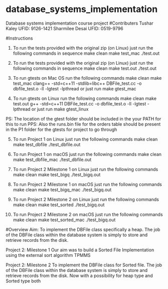 # database_systems_implementation
 Database systems implementation course project
#Contributers
Tushar Kaley UFID: 9126-1421
Sharmilee Desai UFID: 0519-9796

#Instructions
1. To run the tests provided with the original zip (on Linux) just run the following commands in sequence 
make clean
make test_mac
./test.out


2. To run the tests provided with the original zip (on Linux) just run the following commands in sequence 
make clean
make test.out
./test.out

3. To run gtests on Mac OS run the following commands
make clean
make test_mac
clang++ -std=c++11 -stdlib=libc++ DBFile_test.cc -o  dbfile_test.o -ll -lgtest -lpthread
or 
just run make gtest_mac

4. To run gtests on Linux run the following commands
make clean
make test.out
g++ -std=c++11 DBFile_test.cc -o  dbfile_test.o -ll -lgtest -lpthread
or
just run make gtest_linux

PS: The location of the gtest folder should be included in the your PATH for this to run
PPS: Also the runs.bin file for the orders table should be present in the P1 folder for the gtests for project to go through

5. To run Project 1 on Linux just run the following commands
make clean
make test_dbfile
./test_dbfile.out

6.  To run Project 1 on macOS just run the following commands
make clean
make test_dbfile_mac
./test_dbfile.out

7. To run Project 2 Milestone 1 on Linux just run the following commands
make clean
make test_bigq
./test_bigq.out

8.  To run Project 2 Milestone 1 on macOS just run the following commands
make clean
make test_bigq_mac
./test_bigq.out

7. To run Project 2 Milestone 2 on Linux just run the following commands
make clean
make test_sorted
./test_bigq.out

8.  To run Project 2 Milestone 2 on macOS just run the following commands
make clean
make test_sorted_mac
./test_bigq.out

#Overview
Aim: To implement the DBFile class specifically a heap. 
The job of the DBFile class within the database system is simply to store and retrieve records from the disk.

Project 2: Milestone 1
Our aim was to build a Sorted File Implementation using the external sort algorithm TPMMS

Project 2: Milestone 2
To implement the DBFile class for Sorted file. 
The job of the DBFile class within the database system is simply to store and retrieve records from the disk.
Now with a possibility for heap type and Sorted type both

